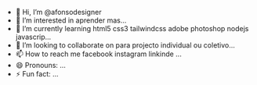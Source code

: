 - 👋 Hi, I’m @afonsodesigner
- 👀 I’m interested in aprender mas...
- 🌱 I’m currently learning html5 css3 tailwindcss adobe photoshop nodejs javascrip...
- 💞️ I’m looking to collaborate on para projecto individual ou coletivo...
- 📫 How to reach me facebook instagram linkinde ...
- 😄 Pronouns: ...
- ⚡ Fun fact: ...

  

<!---![fb6f4332619871 568cd5ec0f2f1-removebg-preview](https://github.com/user-attachments/assets/0096f73d-eb01-4074-8def-dede28620eb4)

afonsodesigner/afonsodesigner is a ✨ special ✨ repository because its `README.md` (this file) appears on your GitHub profile.
You can click the Preview link to take a look at your changes.
--->
